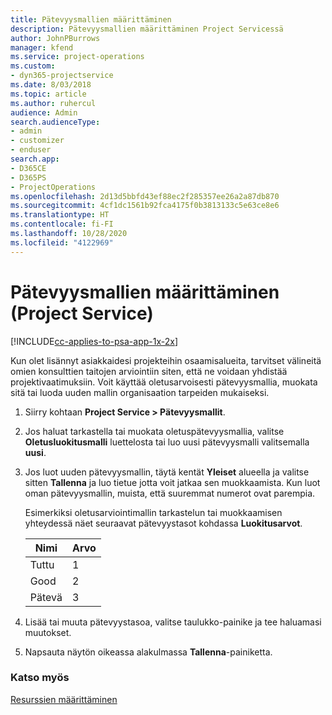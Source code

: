 ```yaml
---
title: Pätevyysmallien määrittäminen
description: Pätevyysmallien määrittäminen Project Servicessä
author: JohnPBurrows
manager: kfend
ms.service: project-operations
ms.custom:
- dyn365-projectservice
ms.date: 8/03/2018
ms.topic: article
ms.author: ruhercul
audience: Admin
search.audienceType:
- admin
- customizer
- enduser
search.app:
- D365CE
- D365PS
- ProjectOperations
ms.openlocfilehash: 2d13d5bbfd43ef88ec2f285357ee26a2a87db870
ms.sourcegitcommit: 4cf1dc1561b92fca4175f0b3813133c5e63ce8e6
ms.translationtype: HT
ms.contentlocale: fi-FI
ms.lasthandoff: 10/28/2020
ms.locfileid: "4122969"
---
```

# <a name="set-up-proficiency-models-project-service"></a>Pätevyysmallien määrittäminen (Project Service)

[!INCLUDE[cc-applies-to-psa-app-1x-2x](../includes/cc-applies-to-psa-app-1x-2x.md)]

Kun olet lisännyt asiakkaidesi projekteihin osaamisalueita, tarvitset välineitä omien konsulttien taitojen arviointiin siten, että ne voidaan yhdistää projektivaatimuksiin. Voit käyttää oletusarvoisesti pätevyysmallia, muokata sitä tai luoda uuden mallin organisaation tarpeiden mukaiseksi.  
  
1.  Siirry kohtaan **Project Service > Pätevyysmallit**.  
  
2.  Jos haluat tarkastella tai muokata oletuspätevyysmallia, valitse **Oletusluokitusmalli** luettelosta tai luo uusi pätevyysmalli valitsemalla **uusi**.  
  
3.  Jos luot uuden pätevyysmallin, täytä kentät **Yleiset** alueella ja valitse sitten **Tallenna** ja luo tietue jotta voit jatkaa sen muokkaamista. Kun luot oman pätevyysmallin, muista, että suuremmat numerot ovat parempia.  
  
     Esimerkiksi oletusarviointimallin tarkastelun tai muokkaamisen yhteydessä näet seuraavat pätevyystasot kohdassa **Luokitusarvot**.  
  
    |Nimi|Arvo|  
    |----------|-----------|  
    |Tuttu|1|  
    |Good|2|  
    |Pätevä|3|  
  
4.  Lisää tai muuta pätevyystasoa, valitse taulukko-painike ja tee haluamasi muutokset.  
  
5.  Napsauta näytön oikeassa alakulmassa **Tallenna**-painiketta.  
  
### <a name="see-also"></a>Katso myös  
 [Resurssien määrittäminen](../psa/set-up-resources.md)
